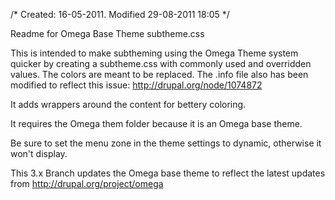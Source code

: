 /* Created: 16-05-2011. Modified 29-08-2011 18:05 */

Readme for Omega Base Theme subtheme.css

This is intended to make subtheming using the Omega Theme system quicker by creating a 
subtheme.css with commonly used and overridden values. The colors are meant to be replaced. The 
.info file also has been modified to reflect this issue: http://drupal.org/node/1074872

It adds wrappers around the content for bettery coloring.

It requires the Omega them folder because it is an Omega base theme.

Be sure to set the menu zone in the theme settings to dynamic, otherwise it won't display.

This 3.x Branch updates the Omega base theme to reflect the latest updates from http://drupal.org/project/omega